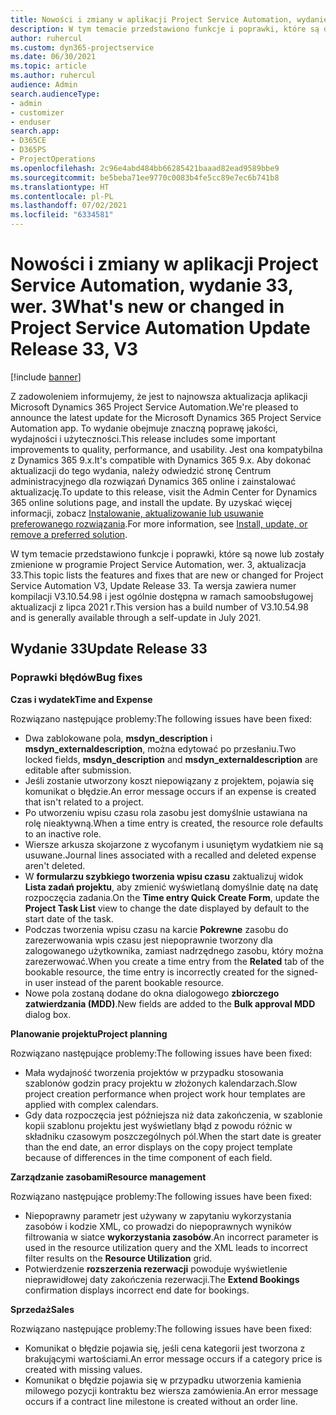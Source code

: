 ```yaml
---
title: Nowości i zmiany w aplikacji Project Service Automation, wydanie 33, wer. 3
description: W tym temacie przedstawiono funkcje i poprawki, które są dostępne w programie Project Service Automation, aktualizacja 33, wer. 3.
author: ruhercul
ms.custom: dyn365-projectservice
ms.date: 06/30/2021
ms.topic: article
ms.author: ruhercul
audience: Admin
search.audienceType:
- admin
- customizer
- enduser
search.app:
- D365CE
- D365PS
- ProjectOperations
ms.openlocfilehash: 2c96e4abd484bb66285421baaad82ead9589bbe9
ms.sourcegitcommit: be5beba71ee9770c0083b4fe5cc89e7ec6b741b8
ms.translationtype: HT
ms.contentlocale: pl-PL
ms.lasthandoff: 07/02/2021
ms.locfileid: "6334581"
---
```

# <a name="whats-new-or-changed-in-project-service-automation-update-release-33-v3"></a><span data-ttu-id="62827-103">Nowości i zmiany w aplikacji Project Service Automation, wydanie 33, wer. 3</span><span class="sxs-lookup"><span data-stu-id="62827-103">What's new or changed in Project Service Automation Update Release 33, V3</span></span>

[!include [banner](../includes/psa-now-project-operations.md)]

<span data-ttu-id="62827-104">Z zadowoleniem informujemy, że jest to najnowsza aktualizacja aplikacji Microsoft Dynamics 365 Project Service Automation.</span><span class="sxs-lookup"><span data-stu-id="62827-104">We're pleased to announce the latest update for the Microsoft Dynamics 365 Project Service Automation app.</span></span> <span data-ttu-id="62827-105">To wydanie obejmuje znaczną poprawę jakości, wydajności i użyteczności.</span><span class="sxs-lookup"><span data-stu-id="62827-105">This release includes some important improvements to quality, performance, and usability.</span></span> <span data-ttu-id="62827-106">Jest ona kompatybilna z Dynamics 365 9.x.</span><span class="sxs-lookup"><span data-stu-id="62827-106">It's compatible with Dynamics 365 9.x.</span></span> <span data-ttu-id="62827-107">Aby dokonać aktualizacji do tego wydania, należy odwiedzić stronę Centrum administracyjnego dla rozwiązań Dynamics 365 online i zainstalować aktualizację.</span><span class="sxs-lookup"><span data-stu-id="62827-107">To update to this release, visit the Admin Center for Dynamics 365 online solutions page, and install the update.</span></span> <span data-ttu-id="62827-108">By uzyskać więcej informacji, zobacz [Instalowanie, aktualizowanie lub usuwanie preferowanego rozwiązania](/power-platform/admin/install-remove-preferred-solution).</span><span class="sxs-lookup"><span data-stu-id="62827-108">For more information, see [Install, update, or remove a preferred solution](/power-platform/admin/install-remove-preferred-solution).</span></span>

<span data-ttu-id="62827-109">W tym temacie przedstawiono funkcje i poprawki, które są nowe lub zostały zmienione w programie Project Service Automation, wer. 3, aktualizacja 33.</span><span class="sxs-lookup"><span data-stu-id="62827-109">This topic lists the features and fixes that are new or changed for Project Service Automation V3, Update Release 33.</span></span> <span data-ttu-id="62827-110">Ta wersja zawiera numer kompilacji V3.10.54.98 i jest ogólnie dostępna w ramach samoobsługowej aktualizacji z lipca 2021 r.</span><span class="sxs-lookup"><span data-stu-id="62827-110">This version has a build number of V3.10.54.98 and is generally available through a self-update in July 2021.</span></span>

## <a name="update-release-33"></a><span data-ttu-id="62827-111">Wydanie 33</span><span class="sxs-lookup"><span data-stu-id="62827-111">Update Release 33</span></span>

### <a name="bug-fixes"></a><span data-ttu-id="62827-112">Poprawki błędów</span><span class="sxs-lookup"><span data-stu-id="62827-112">Bug fixes</span></span>

<span data-ttu-id="62827-113">**Czas i wydatek**</span><span class="sxs-lookup"><span data-stu-id="62827-113">**Time and Expense**</span></span>

<span data-ttu-id="62827-114">Rozwiązano następujące problemy:</span><span class="sxs-lookup"><span data-stu-id="62827-114">The following issues have been fixed:</span></span>

- <span data-ttu-id="62827-115">Dwa zablokowane pola, **msdyn_description** i **msdyn_externaldescription**, można edytować po przesłaniu.</span><span class="sxs-lookup"><span data-stu-id="62827-115">Two locked fields, **msdyn_description** and **msdyn_externaldescription** are editable after submission.</span></span>
- <span data-ttu-id="62827-116">Jeśli zostanie utworzony koszt niepowiązany z projektem, pojawia się komunikat o błędzie.</span><span class="sxs-lookup"><span data-stu-id="62827-116">An error message occurs if an expense is created that isn't related to a project.</span></span>
- <span data-ttu-id="62827-117">Po utworzeniu wpisu czasu rola zasobu jest domyślnie ustawiana na rolę nieaktywną.</span><span class="sxs-lookup"><span data-stu-id="62827-117">When a time entry is created, the resource role defaults to an inactive role.</span></span>
- <span data-ttu-id="62827-118">Wiersze arkusza skojarzone z wycofanym i usuniętym wydatkiem nie są usuwane.</span><span class="sxs-lookup"><span data-stu-id="62827-118">Journal lines associated with a recalled and deleted expense aren't deleted.</span></span>
- <span data-ttu-id="62827-119">W **formularzu szybkiego tworzenia wpisu czasu** zaktualizuj widok **Lista zadań projektu**, aby zmienić wyświetlaną domyślnie datę na datę rozpoczęcia zadania.</span><span class="sxs-lookup"><span data-stu-id="62827-119">On the **Time entry Quick Create Form**, update the **Project Task List** view to change the date displayed by default to the start date of the task.</span></span>
- <span data-ttu-id="62827-120">Podczas tworzenia wpisu czasu na karcie **Pokrewne** zasobu do zarezerwowania wpis czasu jest niepoprawnie tworzony dla zalogowanego użytkownika, zamiast nadrzędnego zasobu, który można zarezerwować.</span><span class="sxs-lookup"><span data-stu-id="62827-120">When you create a time entry from the **Related** tab of the bookable resource, the time entry is incorrectly created for the signed-in user instead of the parent bookable resource.</span></span>
- <span data-ttu-id="62827-121">Nowe pola zostaną dodane do okna dialogowego **zbiorczego zatwierdzania (MDD)**.</span><span class="sxs-lookup"><span data-stu-id="62827-121">New fields are added to the **Bulk approval MDD** dialog box.</span></span>

<span data-ttu-id="62827-122">**Planowanie projektu**</span><span class="sxs-lookup"><span data-stu-id="62827-122">**Project planning**</span></span>

<span data-ttu-id="62827-123">Rozwiązano następujące problemy:</span><span class="sxs-lookup"><span data-stu-id="62827-123">The following issues have been fixed:</span></span>
- <span data-ttu-id="62827-124">Mała wydajność tworzenia projektów w przypadku stosowania szablonów godzin pracy projektu w złożonych kalendarzach.</span><span class="sxs-lookup"><span data-stu-id="62827-124">Slow project creation performance when project work hour templates are applied with complex calendars.</span></span>
- <span data-ttu-id="62827-125">Gdy data rozpoczęcia jest późniejsza niż data zakończenia, w szablonie kopii szablonu projektu jest wyświetlany błąd z powodu różnic w składniku czasowym poszczególnych pól.</span><span class="sxs-lookup"><span data-stu-id="62827-125">When the start date is greater than the end date, an error displays on the copy project template because of differences in the time component of each field.</span></span>

<span data-ttu-id="62827-126">**Zarządzanie zasobami**</span><span class="sxs-lookup"><span data-stu-id="62827-126">**Resource management**</span></span>

<span data-ttu-id="62827-127">Rozwiązano następujące problemy:</span><span class="sxs-lookup"><span data-stu-id="62827-127">The following issues have been fixed:</span></span>
- <span data-ttu-id="62827-128">Niepoprawny parametr jest używany w zapytaniu wykorzystania zasobów i kodzie XML, co prowadzi do niepoprawnych wyników filtrowania w siatce **wykorzystania zasobów**.</span><span class="sxs-lookup"><span data-stu-id="62827-128">An incorrect parameter is used in the resource utilization query and the XML leads to incorrect filter results on the **Resource Utilization** grid.</span></span>
- <span data-ttu-id="62827-129">Potwierdzenie **rozszerzenia rezerwacji** powoduje wyświetlenie nieprawidłowej daty zakończenia rezerwacji.</span><span class="sxs-lookup"><span data-stu-id="62827-129">The **Extend Bookings** confirmation displays incorrect end date for bookings.</span></span>

<span data-ttu-id="62827-130">**Sprzedaż**</span><span class="sxs-lookup"><span data-stu-id="62827-130">**Sales**</span></span>

<span data-ttu-id="62827-131">Rozwiązano następujące problemy:</span><span class="sxs-lookup"><span data-stu-id="62827-131">The following issues have been fixed:</span></span>
- <span data-ttu-id="62827-132">Komunikat o błędzie pojawia się, jeśli cena kategorii jest tworzona z brakującymi wartościami.</span><span class="sxs-lookup"><span data-stu-id="62827-132">An error message occurs if a category price is created with missing values.</span></span>
- <span data-ttu-id="62827-133">Komunikat o błędzie pojawia się w przypadku utworzenia kamienia milowego pozycji kontraktu bez wiersza zamówienia.</span><span class="sxs-lookup"><span data-stu-id="62827-133">An error message occurs if a contract line milestone is created without an order line.</span></span>

